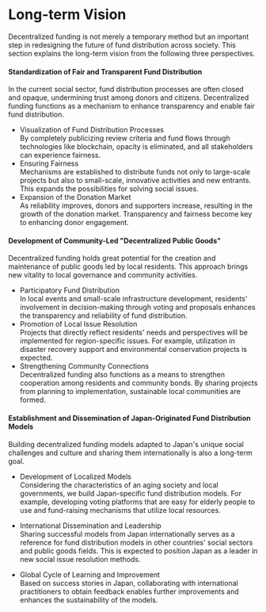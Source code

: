 # Long-term Vision

Decentralized funding is not merely a temporary method but an important step in redesigning the future of fund distribution across society. This section explains the long-term vision from the following three perspectives.

#### Standardization of Fair and Transparent Fund Distribution

In the current social sector, fund distribution processes are often closed and opaque, undermining trust among donors and citizens. Decentralized funding functions as a mechanism to enhance transparency and enable fair fund distribution.

* Visualization of Fund Distribution Processes\
  By completely publicizing review criteria and fund flows through technologies like blockchain, opacity is eliminated, and all stakeholders can experience fairness.
* Ensuring Fairness\
  Mechanisms are established to distribute funds not only to large-scale projects but also to small-scale, innovative activities and new entrants. This expands the possibilities for solving social issues.
* Expansion of the Donation Market\
  As reliability improves, donors and supporters increase, resulting in the growth of the donation market. Transparency and fairness become key to enhancing donor engagement.

#### Development of Community-Led "Decentralized Public Goods"

Decentralized funding holds great potential for the creation and maintenance of public goods led by local residents. This approach brings new vitality to local governance and community activities.

* Participatory Fund Distribution\
  In local events and small-scale infrastructure development, residents' involvement in decision-making through voting and proposals enhances the transparency and reliability of fund distribution.
* Promotion of Local Issue Resolution\
  Projects that directly reflect residents' needs and perspectives will be implemented for region-specific issues. For example, utilization in disaster recovery support and environmental conservation projects is expected.
* Strengthening Community Connections\
  Decentralized funding also functions as a means to strengthen cooperation among residents and community bonds. By sharing projects from planning to implementation, sustainable local communities are formed.

#### Establishment and Dissemination of Japan-Originated Fund Distribution Models

Building decentralized funding models adapted to Japan's unique social challenges and culture and sharing them internationally is also a long-term goal.

* Development of Localized Models\
  Considering the characteristics of an aging society and local governments, we build Japan-specific fund distribution models. For example, developing voting platforms that are easy for elderly people to use and fund-raising mechanisms that utilize local resources.
* International Dissemination and Leadership\
  Sharing successful models from Japan internationally serves as a reference for fund distribution models in other countries' social sectors and public goods fields. This is expected to position Japan as a leader in new social issue resolution methods.

* Global Cycle of Learning and Improvement\
  Based on success stories in Japan, collaborating with international practitioners to obtain feedback enables further improvements and enhances the sustainability of the models. 